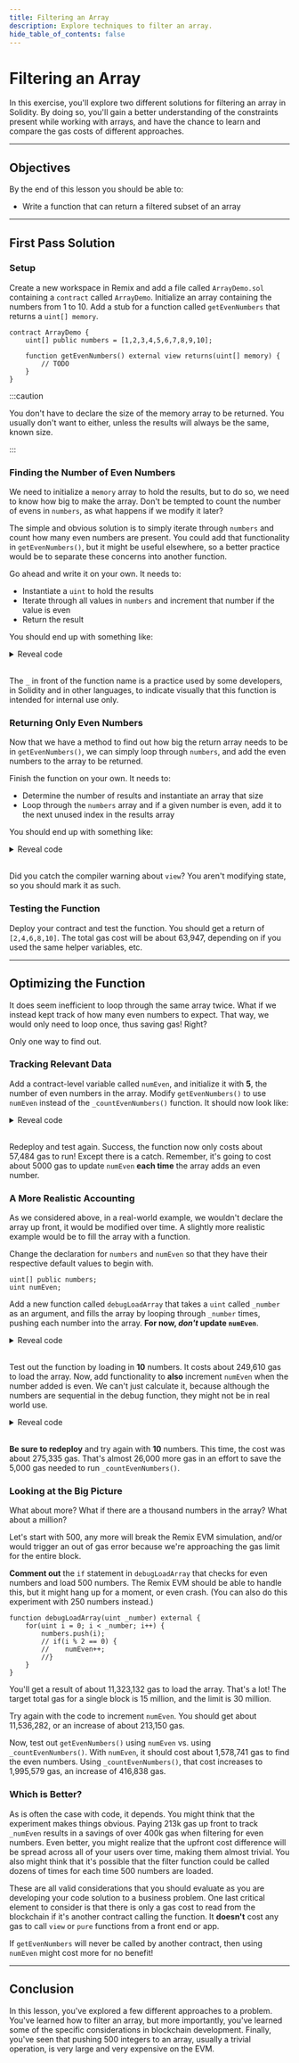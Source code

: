 ```yaml
---
title: Filtering an Array
description: Explore techniques to filter an array.
hide_table_of_contents: false
---
```


# Filtering an Array

In this exercise, you'll explore two different solutions for filtering an array in Solidity. By doing so, you'll gain a better understanding of the constraints present while working with arrays, and have the chance to learn and compare the gas costs of different approaches.

---

## Objectives

By the end of this lesson you should be able to:

- Write a function that can return a filtered subset of an array

---

## First Pass Solution

### Setup

Create a new workspace in Remix and add a file called `ArrayDemo.sol` containing a `contract` called `ArrayDemo`. Initialize an array containing the numbers from 1 to 10. Add a stub for a function called `getEvenNumbers` that returns a `uint[] memory`.

```solidity
contract ArrayDemo {
    uint[] public numbers = [1,2,3,4,5,6,7,8,9,10];

    function getEvenNumbers() external view returns(uint[] memory) {
        // TODO
    }
}
```

:::caution

You don't have to declare the size of the memory array to be returned. You usually don't want to either, unless the results will always be the same, known size.

:::

### Finding the Number of Even Numbers

We need to initialize a `memory` array to hold the results, but to do so, we need to know how big to make the array. Don't be tempted to count the number of evens in `numbers`, as what happens if we modify it later?

The simple and obvious solution is to simply iterate through `numbers` and count how many even numbers are present. You could add that functionality in `getEvenNumbers()`, but it might be useful elsewhere, so a better practice would be to separate these concerns into another function.

Go ahead and write it on your own. It needs to:

- Instantiate a `uint` to hold the results
- Iterate through all values in `numbers` and increment that number if the value is even
- Return the result

You should end up with something like:

<details>

<summary>Reveal code</summary>

```solidity
function _countEvenNumbers() internal view returns(uint) {
    uint result = 0;

    for(uint i = 0; i < numbers.length; i++) {
        if(numbers[i] % 2 == 0) {
            result++;
        }
    }

    return result;
}
```

</details>

<br/>

The `_` in front of the function name is a practice used by some developers, in Solidity and in other languages, to indicate visually that this function is intended for internal use only.

### Returning Only Even Numbers

Now that we have a method to find out how big the return array needs to be in `getEvenNumbers()`, we can simply loop through `numbers`, and add the even numbers to the array to be returned.

Finish the function on your own. It needs to:

- Determine the number of results and instantiate an array that size
- Loop through the `numbers` array and if a given number is even, add it to the next unused index in the results array

You should end up with something like:

<details>

<summary>Reveal code</summary>

```solidity

function getEvenNumbers() external view returns(uint[] memory) {
    uint resultsLength = _countEvenNumbers();
    uint[] memory results = new uint[](resultsLength);
    uint cursor = 0;

    for(uint i = 0; i < numbers.length; i++) {
        if(numbers[i] % 2 == 0) {
            results[cursor] = numbers[i];
            cursor++;
        }
    }

    return results;
}

```

</details>

<br/>

Did you catch the compiler warning about `view`? You aren't modifying state, so you should mark it as such.

### Testing the Function

Deploy your contract and test the function. You should get a return of `[2,4,6,8,10]`. The total gas cost will be about 63,947, depending on if you used the same helper variables, etc.

---

## Optimizing the Function

It does seem inefficient to loop through the same array twice. What if we instead kept track of how many even numbers to expect. That way, we would only need to loop once, thus saving gas! Right?

Only one way to find out.

### Tracking Relevant Data

Add a contract-level variable called `numEven`, and initialize it with **5**, the number of even numbers in the array. Modify `getEvenNumbers()` to use `numEven` instead of the `_countEvenNumbers()` function. It should now look like:

<details>

<summary>Reveal code</summary>

```solidity
function getEvenNumbers() external view returns(uint[] memory) {
    uint resultsLength = numEven; // <- Changed here
    uint[] memory results = new uint[](resultsLength);
    uint cursor = 0;

    for(uint i = 0; i < numbers.length; i++) {
        if(numbers[i] % 2 == 0) {
            results[cursor] = numbers[i];
            cursor++;
        }
    }

    return results;
}
```

</details>

<br/>

Redeploy and test again. Success, the function now only costs about 57,484 gas to run! Except there is a catch. Remember, it's going to cost about 5000 gas to update `numEven` **each time** the array adds an even number.

### A More Realistic Accounting

As we considered above, in a real-world example, we wouldn't declare the array up front, it would be modified over time. A slightly more realistic example would be to fill the array with a function.

Change the declaration for `numbers` and `numEven` so that they have their respective default values to begin with.

```solidity
uint[] public numbers;
uint numEven;
```

Add a new function called `debugLoadArray` that takes a `uint` called `_number` as an argument, and fills the array by looping through `_number` times, pushing each number into the array. **For now, _don't_ update `numEven`**.

<details>

<summary>Reveal code</summary>

```solidity
function debugLoadArray(uint _number) external {
    for(uint i = 0; i < _number; i++) {
        numbers.push(i);
    }
}
```

</details>

<br/>

Test out the function by loading in **10** numbers. It costs about 249,610 gas to load the array. Now, add functionality to **also** increment `numEven` when the number added is even. We can't just calculate it, because although the numbers are sequential in the debug function, they might not be in real world use.

<details>

<summary>Reveal code</summary>

```solidity
function debugLoadArray(uint _number) external {
    for(uint i = 0; i < _number; i++) {
        numbers.push(i);
        if(i % 2 == 0) {
            numEven++;
        }
    }
}
```

</details>

<br/>

**Be sure to redeploy** and try again with **10** numbers. This time, the cost was about 275,335 gas. That's almost 26,000 more gas in an effort to save the 5,000 gas needed to run `_countEvenNumbers()`.

### Looking at the Big Picture

What about more? What if there are a thousand numbers in the array? What about a million?

Let's start with 500, any more will break the Remix EVM simulation, and/or would trigger an out of gas error because we're approaching the gas limit for the entire block.

**Comment out** the `if` statement in `debugLoadArray` that checks for even numbers and load 500 numbers. The Remix EVM should be able to handle this, but it might hang up for a moment, or even crash. (You can also do this experiment with 250 numbers instead.)

```solidity
function debugLoadArray(uint _number) external {
    for(uint i = 0; i < _number; i++) {
        numbers.push(i);
        // if(i % 2 == 0) {
        //    numEven++;
        //}
    }
}
```

You'll get a result of about 11,323,132 gas to load the array. That's a lot! The target total gas for a single block is 15 million, and the limit is 30 million.

Try again with the code to increment `numEven`. You should get about 11,536,282, or an increase of about 213,150 gas.

Now, test out `getEvenNumbers()` using `numEven` vs. using `_countEvenNumbers()`. With `numEven`, it should cost about 1,578,741 gas to find the even numbers. Using `_countEvenNumbers()`, that cost increases to 1,995,579 gas, an increase of 416,838 gas.

### Which is Better?

As is often the case with code, it depends. You might think that the experiment makes things obvious. Paying 213k gas up front to track `_numEven` results in a savings of over 400k gas when filtering for even numbers. Even better, you might realize that the upfront cost difference will be spread across all of your users over time, making them almost trivial. You also might think that it's possible that the filter function could be called dozens of times for each time 500 numbers are loaded.

These are all valid considerations that you should evaluate as you are developing your code solution to a business problem. One last critical element to consider is that there is only a gas cost to read from the blockchain if it's another contract calling the function. It **doesn't** cost any gas to call `view` or `pure` functions from a front end or app.

If `getEvenNumbers` will never be called by another contract, then using `numEven` might cost more for no benefit!

---

## Conclusion

In this lesson, you've explored a few different approaches to a problem. You've learned how to filter an array, but more importantly, you've learned some of the specific considerations in blockchain development. Finally, you've seen that pushing 500 integers to an array, usually a trivial operation, is very large and very expensive on the EVM.
